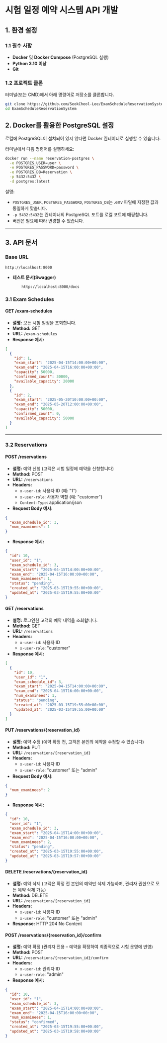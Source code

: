# 시험 일정 예약 시스템 API 개발
## 1. 환경 설정

### 1.1 필수 사항

- **Docker** 및 **Docker Compose** (PostgreSQL 실행)
- **Python 3.10 이상**
- **Git**

### 1.2 프로젝트 클론

터미널(또는 CMD)에서 아래 명령어로 저장소를 클론합니다.

```bash
git clone https://github.com/SeokCheol-Lee/ExamScheduleReservationSystem.git
cd ExamScheduleReservationSystem
```

## 2. Docker를 활용한 PostgreSQL 설정

로컬에 PostgreSQL이 설치되어 있지 않다면 Docker 컨테이너로 실행할 수 있습니다.

터미널에서 다음 명령어를 실행하세요:

```bash
docker run --name reservation-postgres \
  -e POSTGRES_USER=user \
  -e POSTGRES_PASSWORD=password \
  -e POSTGRES_DB=Reservation \
  -p 5432:5432 \
  -d postgres:latest
```

설명:
- `POSTGRES_USER`, `POSTGRES_PASSWORD`, `POSTGRES_DB`는 .env 파일에 지정한 값과 동일하게 맞춥니다.
- `-p 5432:5432`는 컨테이너의 PostgreSQL 포트를 로컬 포트에 매핑합니다.
- 버전은 필요에 따라 변경할 수 있습니다.

---

## 3. API 문서
### Base URL

```
http://localhost:8000
```
- **테스트 문서(Swagger)** 
    ```
        http://localhost:8000/docs
    ```

### 3.1 Exam Schedules

#### GET /exam-schedules

- **설명:** 모든 시험 일정을 조회합니다.
- **Method:** GET
- **URL:** `/exam-schedules`
- **Response 예시:**

```json
[
  {
    "id": 1,
    "exam_start": "2025-04-15T14:00:00+00:00",
    "exam_end": "2025-04-15T16:00:00+00:00",
    "capacity": 50000,
    "confirmed_count": 30000,
    "available_capacity": 20000
  },
  {
    "id": 2,
    "exam_start": "2025-05-20T10:00:00+00:00",
    "exam_end": "2025-05-20T12:00:00+00:00",
    "capacity": 50000,
    "confirmed_count": 0,
    "available_capacity": 50000
  }
]
```

---

### 3.2 Reservations

#### POST /reservations

- **설명:** 예약 신청 (고객은 시험 일정에 예약을 신청합니다)
- **Method:** POST
- **URL:** `/reservations`
- **Headers:**
  - `x-user-id`: 사용자 ID (예: "1")
  - `x-user-role`: 사용자 역할 (예: "customer")
  - `Content-Type`: application/json
- **Request Body 예시:**

```json
{
  "exam_schedule_id": 3,
  "num_examinees": 1
}
```

- **Response 예시:**

```json
{
  "id": 10,
  "user_id": "1",
  "exam_schedule_id": 3,
  "exam_start": "2025-04-15T14:00:00+00:00",
  "exam_end": "2025-04-15T16:00:00+00:00",
  "num_examinees": 1,
  "status": "pending",
  "created_at": "2025-03-15T19:55:00+00:00",
  "updated_at": "2025-03-15T19:55:00+00:00"
}
```

#### GET /reservations

- **설명:** 로그인한 고객의 예약 내역을 조회합니다.
- **Method:** GET
- **URL:** `/reservations`
- **Headers:**
  - `x-user-id`: 사용자 ID
  - `x-user-role`: "customer"
- **Response 예시:**

```json
[
  {
    "id": 10,
    "user_id": "1",
    "exam_schedule_id": 3,
    "exam_start": "2025-04-15T14:00:00+00:00",
    "exam_end": "2025-04-15T16:00:00+00:00",
    "num_examinees": 1,
    "status": "pending",
    "created_at": "2025-03-15T19:55:00+00:00",
    "updated_at": "2025-03-15T19:55:00+00:00"
  }
]
```

#### PUT /reservations/{reservation_id}

- **설명:** 예약 수정 (예약 확정 전, 고객은 본인의 예약을 수정할 수 있습니다)
- **Method:** PUT
- **URL:** `/reservations/{reservation_id}`
- **Headers:**
  - `x-user-id`: 사용자 ID
  - `x-user-role`: "customer" 또는 "admin"
- **Request Body 예시:**

```json
{
  "num_examinees": 2
}
```

- **Response 예시:**

```json
{
  "id": 10,
  "user_id": "1",
  "exam_schedule_id": 3,
  "exam_start": "2025-04-15T14:00:00+00:00",
  "exam_end": "2025-04-15T16:00:00+00:00",
  "num_examinees": 2,
  "status": "pending",
  "created_at": "2025-03-15T19:55:00+00:00",
  "updated_at": "2025-03-15T19:57:00+00:00"
}
```

#### DELETE /reservations/{reservation_id}

- **설명:** 예약 삭제 (고객은 확정 전 본인의 예약만 삭제 가능하며, 관리자 권한으로 모든 예약 삭제 가능)
- **Method:** DELETE
- **URL:** `/reservations/{reservation_id}`
- **Headers:**
  - `x-user-id`: 사용자 ID
  - `x-user-role`: "customer" 또는 "admin"
- **Response:** HTTP 204 No Content

#### POST /reservations/{reservation_id}/confirm

- **설명:** 예약 확정 (관리자 전용 – 예약을 확정하여 최종적으로 시험 운영에 반영)
- **Method:** POST
- **URL:** `/reservations/{reservation_id}/confirm`
- **Headers:**
  - `x-user-id`: 관리자 ID
  - `x-user-role`: "admin"
- **Response 예시:**

```json
{
  "id": 10,
  "user_id": "1",
  "exam_schedule_id": 3,
  "exam_start": "2025-04-15T14:00:00+00:00",
  "exam_end": "2025-04-15T16:00:00+00:00",
  "num_examinees": 1,
  "status": "confirmed",
  "created_at": "2025-03-15T19:55:00+00:00",
  "updated_at": "2025-03-15T19:58:00+00:00"
}
```